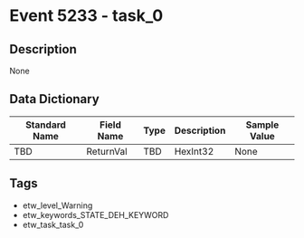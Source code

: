 # Event 5233 - task_0

## Description
None

## Data Dictionary
|Standard Name|Field Name|Type|Description|Sample Value|
|---|---|---|---|---|
|TBD|ReturnVal|TBD|HexInt32|None|None|

## Tags
* etw_level_Warning
* etw_keywords_STATE_DEH_KEYWORD
* etw_task_task_0